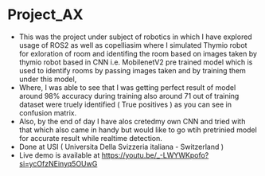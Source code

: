 # Project_AX
- This was the project under subject of robotics in which I have explored usage of ROS2 as well as copelliasim where I simulated Thymio robot for exloration of room and identifing the room based on images taken by thymio robot based in CNN i.e. MobilenetV2 pre trained model which is used to identify rooms by passing images taken and by training them under this model,
- Where, I was able to see that I was getting perfect result of model around 98% accuracy during training also around 71 out of training dataset were truely identified ( True positives ) as you can see in confusion matrix.
- Also, by the end of day I have alos cretedmy own CNN and tried with that which  also came in handy but would like to go wtih pretrinied model for accurate result while realtime detection.
- Done at USI ( Universita Della Svizzeria italiana - Switzerland )
- Live demo is available at https://youtu.be/_-LWYWKpofo?si=ycOfzNEinyq5OUwG
